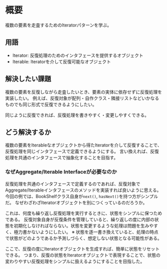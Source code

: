 # 概要

複数の要素を走査するためのIteratorパターンを学ぶ。

## 用語

* Iterator: 反復処理のためのインタフェースを提供するオブジェクト
* Iterable: Iteratorを介して反復可能なオブジェクト

## 解決したい課題

複数の要素を反復しながら走査したいとき、要素の実体に依存せずに反復処理を実装したい。
例えば、反復対象が配列・自作クラス・隣接リストなどいかなるものでも同じ形式で反復できるようにしたい。

同じように反復できれば、反復処理を書きやすく・変更しやすくできる。

## どう解決するか

複数の要素をIterableなオブジェクトから得たIteratorを介して反復することで、反復処理を同じインタフェースで定義できるようにする。
言い換えれば、反復処理を共通のインタフェースで抽象化することを目指す。

### なぜAggregate/Iterable Interfaceが必要なのか

反復処理を共通のインタフェースで定義するのであれば、反復対象でAggregate/Iterableインタフェースのメソッドを実装すれば良いように思える。
今回の例では、BookShelfクラス自身が`next()`, `hasNext()`を持つ方がシンプルだ。
なぜわざわざIteratorオブジェクトを別につくっているのだろうか。

これは、何度も繰り返し反復処理を実行するときに、状態をシンプルに保つためである。
反復対象自身が反復条件を管理していると、繰り返しの度に内部の状態を初期化しなければならない。状態を変更するような処理は問題を生みやすく、極力書かないようにしたい。
※ 状態を逐一書き換えていると、処理の時点で状態がどのようであるか予測しづらく、想定しない状態となる可能性がある。

ここで、反復の度にIteratorオブジェクトを生成すれば、簡単に状態をリセットできる。
つまり、反復の状態をIteratorオブジェクトで表現することで、状態の変わりやすい反復処理をシンプルに扱えるようにすることを目指した。
